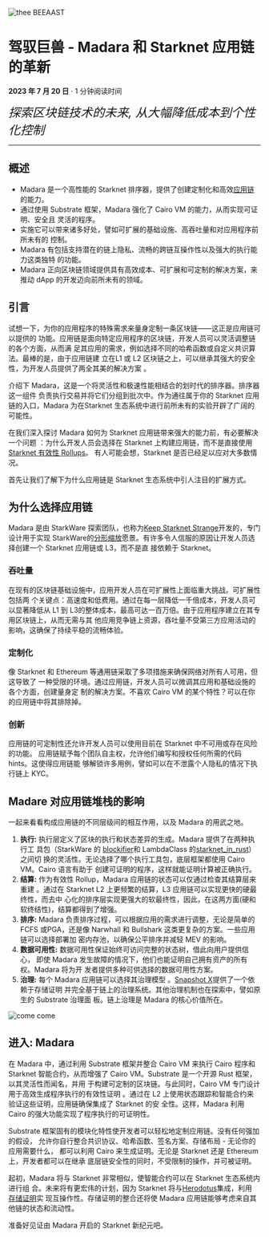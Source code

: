 ![thee BEEAAST](https://imgur.com/EBwBNnB.jpg)

# 驾驭巨兽 - Madara 和 Starknet 应用链的革新

**2023 年 7 月 20 日** · 1 分钟阅读时间

<font size=5>_探索区块链技术的未来, 从大幅降低成本到个性化控制_</font>

---

## 概述

- Madara 是一个高性能的 Starknet 排序器，提供了创建定制化和高<!--
  -->效[应用链](https://www.starknet.io/en/posts/ecosystem/the-starknet-stacks-growth-spurt)的<!--
  -->能力。
- 通过使用 Substrate 框架，Madara 强化了 Cairo VM 的能力，从而实现可证明、安全且
  灵活<!--
  -->的程序。
- 实施它可以带来诸多好处，譬如可扩展的基础设施、高吞吐量和对应用程序前所未有的
  控<!--
  -->制。
- Madara 有包括支持潜在的链上隐私、流畅的跨链互操作性以及强大的执行能力这类独特
  的<!--
  -->功能。
- Madara 正向区块链领域提供具有高效成本、可扩展和可定制的解决方案，来推动 dApp
  的开<!--
  -->发迈向前所未有的领域。

## 引言

试想一下，为你的应用程序的特殊需求来量身定制一条区块链——这正是应用链可以提供的
功<!--
-->能。应用链是面向特定应用程序的区块链，开发人员可以灵活调整链的各个方面，从而满
足<!--
-->其应用的需求，例如选择不同的哈希函数或自定义共识算法。最棒的是，由于应用链建
立在<!--
-->L1 或 L2 区块链之上，可以继承其强大的安全性，为开发人员提供了两全其美的解决方案
。

介绍下 Madara，这是一个将灵活性和极速性能相结合的划时代的排序器。排序器这一组件
负<!--
-->责执行交易并将它们分组到批次中。作为通往属于你的 Starknet 应用链的入口，Madara
为在<!--
-->Starknet 生态系统中进行前所未有的实验开辟了广阔的可能性。

在我们深入探讨 Madara 如何为 Starknet 应用链带来强大的能力前，有必要解决一个问题
：为<!--
-->什么开发人员会选择在 Starknet 上构建应用链，而不是直接使<!--
-->用[Starknet 有效性 Rollups](https://starkware.co/resource/scaling-ethereum-navigating-the-blockchain-trilemma/#:~:text=top%20of%20them.-,Validity%20Rollups,-Validity%20rollups%2C%20also)。
有人可能会想，Starknet 是否已经足以应对大多数情况。

首先让我们了解下为什么应用链是 Starknet 生态系统中引人注目的扩展方式。

## 为什么选择应用链

Madara 是由 StarkWare 探索团队，也称<!--
-->为[Keep Starknet Strange](https://github.com/keep-starknet-strange)开发的，专门<!--
-->设计用于实现 StarkWare<!--
-->的[分形缩放](https://medium.com/starkware/fractal-scaling-from-l2-to-l3-7fe238ecfb4f)愿<!--
-->景。有许多令人信服的原因让开发人员选择创建一个 Starknet 应用链或 L3，而不是直
接依赖<!--
-->于 Starknet。

### 吞吐量

在现有的区块链基础设施中，应用开发人员在可扩展性上面临重大挑战。可扩展性包括两
个<!--
-->关键点：高速度和低费用。通过在每一层降低一千倍成本，开发人员可以显著降低从 L1
到 L3<!--
-->的整体成本，最高可达一百万倍。由于应用程序建立在其专用区块链上，从而无需与其
他<!--
-->应用竞争链上资源，吞吐量不受第三方应用活动的影响，这确保了持续平稳的流畅体验。

### 定制化

像 Starknet 和 Ethereum 等通用链采取了多项措施来确保网络对所有人可用，但这导致了
一种<!--
-->受限的环境。通过应用链，开发人员可以微调其应用和基础设施的各个方面，创建量身定
制<!--
-->的解决方案。不喜欢 Cairo VM 的某个特性？可以在你的应用链中将其排除掉。

### 创新

应用链的可定制性还允许开发人员可以使用目前在 Starknet 中不可用或存在风险的功能。
应<!--
-->用链赋予每个团队自主权，允许他们编写和授权任何所需的代码 hints。这使得应用链能
够<!--
-->解锁许多用例，譬如可以在不泄露个人隐私的情况下执行链上 KYC。

## Madare 对应用链堆栈的影响

一起来看看构成应用链的不同层级间的相互作用，以及 Madara 的用武之地。

1. **执行:** 执行层定义了区块的执行和状态差异的生成。Madara 提供了在两种执行工
   具<!--
   -->包（StarkWare 的 [blockifier](https://github.com/starkware-libs/blockifier)<!--
   -->和 LambdaClass 的<!--
   -->[starknet_in_rust](https://github.com/lambdaclass/starknet_in_rust)）之间切
   换的灵活性。无论选择了哪个执行工具包，底层框架都使用 Cairo VM。Cairo 语言有助于
   创建可证明的程序，这样就能证明计算被正确执行。
2. **结算:** 作为有效性 Rollup，Madara 应用链的状态可以仅通过检查其结算层来重建
   。通过在 Starknet L2 上更频繁的结算，L3 应用链可以实现更快的硬最终性，而去中
   心化的<!--
   -->排序层实现更强大的软最终性，因此，在这两方面(硬和软终结性)，结算都得到了增<!--
   -->强。
3. **排序:** Madara 负责排序过程，可以根据应用的需求进行调整，无论是简单的 FCFS
   或<!--
   -->PGA，还是像 Narwhall 和 Bullshark 这类更复杂的方案。一些应用链可以选择部署加
   密内<!--
   -->存池，以确保公平排序并减轻 MEV 的影响。
4. **数据可用性:** 数据可用性保证始终可访问完整的状态树，借此向用户提供信心，
   即<!--
   -->使 Madara 发生故障的情况下，他们也能证明自己拥有资产的所有权。Madara 将为开
   发者<!--
   -->提供多种可供选择的数据可用性方案。
5. **治理:** 每个 Madara 应用链可以选择其治理模型
   。[Snapshot X](https://twitter.com/SnapshotLabs)提供了一个依赖于存储证明
   并<!--
   -->完全基于链上的治理系统。其他治理机制也在探索中，譬如原生的 Substrate 治理面
   板。链上治理是 Madara 的核心价值所在。

![come come](https://lh4.googleusercontent.com/i7bXi2IPV-LTLzEgueA2SPHGULUFDj1OX4IznOQr5BeZe0hcey-VXA5TOV6q9XaVqBGAcYiie7u7uxw7q1ByZxjkPQKHERqKJTxhdDdTSgBQy8smyNO3jEHiNJv7Eqh8BMxjj4fFlQAW6gm-hQMzyIU)

## 进入: Madara

在 Madara 中，通过利用 Substrate 框架并整合 Cairo VM 来执行 Cairo 程序和
Starknet 智能合<!--
-->约，从而增强了 Cairo VM。Substrate 是一个开源 Rust 框架，以其灵活性而闻名，并用
于构<!--
-->建可定制的区块链。与此同时，Cairo VM 专门设计用于高效生成程序执行的有效性证明
。通<!--
-->过在 L2 上使用状态跟踪和智能合约来验证这些证明，应用链确保集成了 Starknet 的安
全性。这样，Madara 利用 Cairo 的强大功能实现了程序执行的可证明性。

Substrate 框架固有的模块化特性使开发者可以轻松地定制应用链。没有任何强加的假设，
允许你自行整合共识协议、哈希函数、签名方案、存储布局 - 无论你的应用需要什么，
都<!--
-->可以利用 Cairo 来生成证明。无论是 Starknet 还是 Ethereum 上，开发者都可以在继承
底层链<!--
-->安全性的同时，不受限制的操作，并可被证明。

起初，Madara 将与 Starknet 非常相似，使智能合约可以在 Starknet 生态系统内进行组
合。未<!--
-->来将有更宏伟的计划，因为 Starknet 将与[Herodotus](https://www.herodotus.dev/)集<!--
-->成，利用 [存储证明](https://book.starknet.io/chapter_8/storage_proofs.html)实
现<!--
-->互操作性。存储证明的整合还将使 Madara 应用链能够考虑来自其他链的状态和流动性。

准备好见证由 Madara 开启的 Starknet 新纪元吧。
